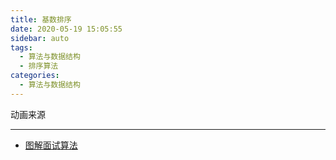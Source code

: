 ```yaml
---
title: 基数排序
date: 2020-05-19 15:05:55
sidebar: auto
tags:
  - 算法与数据结构
  - 排序算法
categories:
  - 算法与数据结构
---
```


动画来源

---

- [图解面试算法](https://github.com/MisterBooo/LeetCodeAnimation)
